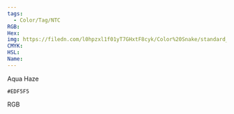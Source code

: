 ```yaml
---
tags:
  - Color/Tag/NTC
RGB:
Hex:
img: https://filedn.com/l0hpzxl1f01yT7GHxtF8cyk/Color%20Snake/standard_csv_to_svg/EDF5F5.svg
CMYK:
HSL:
Name:
---
```

Aqua Haze
```palette
#EDF5F5
```
RGB
